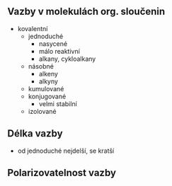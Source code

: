 ## Vazby v molekulách org. sloučenin
- kovalentní
  - jednoduché
    - nasycené
    - málo reaktivní
    - alkany, cykloalkany
  - násobné
    - alkeny
    - alkyny
  - kumulované
  - konjugované
    - velmi stabilní
  - izolované

## Délka vazby
- od jednoduché nejdelší, se kratší

## Polarizovatelnost vazby
